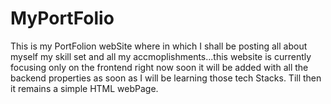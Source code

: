 # MyPortFolio
This is my PortFolion webSite where in which I shall be posting all about myself my skill set and all my accmoplishments...this website is currently focusing only on the frontend right now soon it will be added with all the backend properties as soon as I will be learning those tech Stacks.
Till then it remains a simple HTML webPage.
